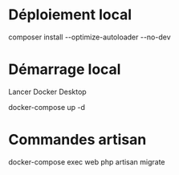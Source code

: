# Déploiement local

composer install --optimize-autoloader --no-dev

# Démarrage local

Lancer Docker Desktop

docker-compose up -d

# Commandes artisan

docker-compose exec web php artisan migrate